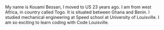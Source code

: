 My name is Kouami Bessan, I moved to US 23 years ago. I am from west Africa, in country called Togo. It is situated between Ghana and Benin.
I studied mechanical engineering at Speed school at University of Louisville. I am so exciting to learn coding with Code Louisville.